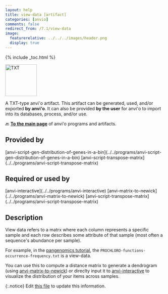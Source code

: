 ```yaml
---
layout: help
title: view-data [artifact]
categories: [anvio]
comments: false
redirect_from: /7.1/view-data
image:
  featurerelative: ../../../images/header.png
  display: true
---
```



{% include _toc.html %}


<img src="../../images/icons/TXT.png" alt="TXT" style="width:100px; border:none" />

A TXT-type anvi'o artifact. This artifact can be generated, used, and/or exported **by anvi'o**. It can also be provided **by the user** for anvi'o to import into its databases, process, and/or use.

🔙 **[To the main page](../../)** of anvi'o programs and artifacts.

## Provided by


<p style="text-align: left" markdown="1"><span class="artifact-p">[anvi-script-gen-distribution-of-genes-in-a-bin](../../programs/anvi-script-gen-distribution-of-genes-in-a-bin)</span> <span class="artifact-p">[anvi-script-transpose-matrix](../../programs/anvi-script-transpose-matrix)</span></p>


## Required or used by


<p style="text-align: left" markdown="1"><span class="artifact-r">[anvi-interactive](../../programs/anvi-interactive)</span> <span class="artifact-r">[anvi-matrix-to-newick](../../programs/anvi-matrix-to-newick)</span> <span class="artifact-r">[anvi-script-transpose-matrix](../../programs/anvi-script-transpose-matrix)</span></p>


## Description

View data refers to a matrx where each column represents a specific sample and each row describes some attribute of that sample (most often a sequence's abundance per sample). 

For example, in the [pangenomics tutorial](http://merenlab.org/2016/11/08/pangenomics-v2/#creating-a-quick-pangenome-with-functions), the `PROCHLORO-functions-occurrence-frequency.txt` is a view-data. 

You can use this to compute a distance matrix to generate a dendrogram (using <span class="artifact-n">[anvi-matrix-to-newick](/help/7.1/programs/anvi-matrix-to-newick)</span>) or direclty input it to <span class="artifact-n">[anvi-interactive](/help/7.1/programs/anvi-interactive)</span> to visualize the distribution of your items across samples. 


{:.notice}
Edit [this file](https://github.com/merenlab/anvio/tree/master/anvio/docs/artifacts/view-data.md) to update this information.

